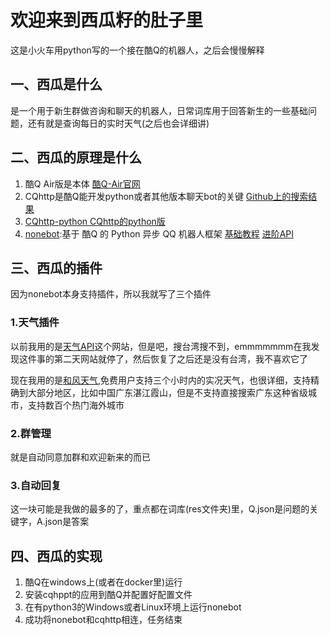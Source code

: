 # 欢迎来到西瓜籽的肚子里
这是小火车用python写的一个接在酷Q的机器人，之后会慢慢解释
## 一、西瓜是什么
是一个用于新生群做咨询和聊天的机器人，日常词库用于回答新生的一些基础问题，还有就是查询每日的实时天气(之后也会详细讲)
## 二、西瓜的原理是什么
1. 酷Q Air版是本体 [酷Q-Air官网](https://cqp.cc/t/23253)
2. CQhttp是酷Q能开发python或者其他版本聊天bot的关键 [Github上的搜索结果](https://github.com/search?q=cqhttp)
3. [CQhttp-python CQhttp的python版](https://github.com/richardchien/python-cqhttp)
4. [nonebot](https://github.com/richardchien/nonebot):基于 酷Q 的 Python 异步 QQ 机器人框架 [基础教程](https://none.rclab.tk/) [进阶API](https://none.rclab.tk/api.html)

## 三、西瓜的插件
因为nonebot本身支持插件，所以我就写了三个插件

### 1.天气插件
以前我用的是[天气API](https://www.tianqiapi.com/)这个网站，但是吧，搜台湾搜不到，emmmmmmm在我发现这件事的第二天网站就停了，然后恢复了之后还是没有台湾，我不喜欢它了

现在我用的是[和风天气](https://www.heweather.com/),免费用户支持三个小时内的实况天气，也很详细，支持精确到大部分地区，比如中国广东湛江霞山，但是不支持直接搜索广东这种省级城市，支持数百个热门海外城市

### 2.群管理
就是自动同意加群和欢迎新来的而已

### 3.自动回复
这一块可能是我做的最多的了，重点都在词库(res文件夹)里，Q.json是问题的关键字，A.json是答案


## 四、西瓜的实现
1. 酷Q在windows上(或者在docker里)运行
2. 安装cqhppt的应用到酷Q并配置好配置文件
3. 在有python3的Windows或者Linux环境上运行nonebot
4. 成功将nonebot和cqhttp相连，任务结束